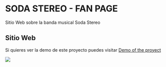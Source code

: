 # SODA STEREO - FAN PAGE

Sitio Web sobre la banda musical Soda Stereo

## Sitio Web

Si quieres ver la demo de este proyecto puedes visitar [Demo of the proyect](https://artimenahue.github.io/SodaStereo-fanpage/)

![](/slide-2.jpg)
